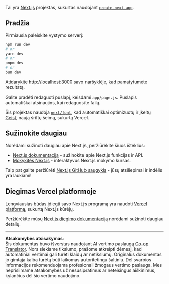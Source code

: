 <!--
CO_OP_TRANSLATOR_METADATA:
{
  "original_hash": "ff47271e53637b2ba6ba72ad2b70f6d7",
  "translation_date": "2025-10-03T11:59:50+00:00",
  "source_file": "memory-game/README.md",
  "language_code": "lt"
}
-->
Tai yra [Next.js](https://nextjs.org) projektas, sukurtas naudojant [`create-next-app`](https://github.com/vercel/next.js/tree/canary/packages/create-next-app).

## Pradžia

Pirmiausia paleiskite vystymo serverį:

```bash
npm run dev
# or
yarn dev
# or
pnpm dev
# or
bun dev
```

Atidarykite [http://localhost:3000](http://localhost:3000) savo naršyklėje, kad pamatytumėte rezultatą.

Galite pradėti redaguoti puslapį, keisdami `app/page.js`. Puslapis automatiškai atsinaujins, kai redaguosite failą.

Šis projektas naudoja [`next/font`](https://nextjs.org/docs/app/building-your-application/optimizing/fonts), kad automatiškai optimizuotų ir įkeltų [Geist](https://vercel.com/font), naują šriftų šeimą, sukurtą Vercel.

## Sužinokite daugiau

Norėdami sužinoti daugiau apie Next.js, peržiūrėkite šiuos išteklius:

- [Next.js dokumentacija](https://nextjs.org/docs) - sužinokite apie Next.js funkcijas ir API.
- [Mokykitės Next.js](https://nextjs.org/learn) - interaktyvus Next.js mokymo kursas.

Taip pat galite peržiūrėti [Next.js GitHub saugyklą](https://github.com/vercel/next.js) - jūsų atsiliepimai ir indėlis yra laukiami!

## Diegimas Vercel platformoje

Lengviausias būdas įdiegti savo Next.js programą yra naudoti [Vercel platformą](https://vercel.com/new?utm_medium=default-template&filter=next.js&utm_source=create-next-app&utm_campaign=create-next-app-readme), sukurtą Next.js kūrėjų.

Peržiūrėkite mūsų [Next.js diegimo dokumentaciją](https://nextjs.org/docs/app/building-your-application/deploying) norėdami sužinoti daugiau detalių.

---

**Atsakomybės atsisakymas**:  
Šis dokumentas buvo išverstas naudojant AI vertimo paslaugą [Co-op Translator](https://github.com/Azure/co-op-translator). Nors siekiame tikslumo, prašome atkreipti dėmesį, kad automatiniai vertimai gali turėti klaidų ar netikslumų. Originalus dokumentas jo gimtąja kalba turėtų būti laikomas autoritetingu šaltiniu. Dėl svarbios informacijos rekomenduojama profesionali žmogaus vertimo paslauga. Mes neprisiimame atsakomybės už nesusipratimus ar neteisingus aiškinimus, kylančius dėl šio vertimo naudojimo.